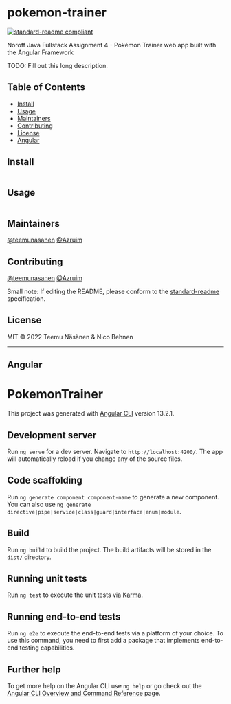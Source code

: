 # pokemon-trainer

[![standard-readme compliant](https://img.shields.io/badge/standard--readme-OK-green.svg?style=flat-square)](https://github.com/RichardLitt/standard-readme)

Noroff Java Fullstack Assignment 4 - Pokémon Trainer web app built with the Angular Framework

TODO: Fill out this long description.

## Table of Contents

- [Install](#install)
- [Usage](#usage)
- [Maintainers](#maintainers)
- [Contributing](#contributing)
- [License](#license)
- [Angular](#angular)<!-- REMOVE BEFORE PUBLISHING -->

## Install

```
```

## Usage

```
```

## Maintainers

[@teemunasanen](https://github.com/teemunasanen)
[@Azruim](https://github.com/Azruim)

## Contributing

[@teemunasanen](https://github.com/teemunasanen)
[@Azruim](https://github.com/Azruim)


Small note: If editing the README, please conform to the [standard-readme](https://github.com/RichardLitt/standard-readme) specification.

## License

MIT © 2022 Teemu Näsänen & Nico Behnen


<!-- REMOVE BEFORE PUBLISHING -->
----

## Angular

# PokemonTrainer

This project was generated with [Angular CLI](https://github.com/angular/angular-cli) version 13.2.1.

## Development server

Run `ng serve` for a dev server. Navigate to `http://localhost:4200/`. The app will automatically reload if you change any of the source files.

## Code scaffolding

Run `ng generate component component-name` to generate a new component. You can also use `ng generate directive|pipe|service|class|guard|interface|enum|module`.

## Build

Run `ng build` to build the project. The build artifacts will be stored in the `dist/` directory.

## Running unit tests

Run `ng test` to execute the unit tests via [Karma](https://karma-runner.github.io).

## Running end-to-end tests

Run `ng e2e` to execute the end-to-end tests via a platform of your choice. To use this command, you need to first add a package that implements end-to-end testing capabilities.

## Further help

To get more help on the Angular CLI use `ng help` or go check out the [Angular CLI Overview and Command Reference](https://angular.io/cli) page.

